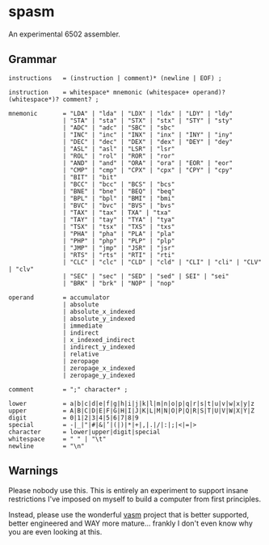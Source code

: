# spasm
An experimental 6502 assembler.

## Grammar

```
instructions   = (instruction | comment)* (newline | EOF) ;

instruction    = whitespace* mnemonic (whitespace+ operand)? (whitespace*)? comment? ;

mnemonic       = "LDA" | "lda" | "LDX" | "ldx" | "LDY" | "ldy"
               | "STA" | "sta" | "STX" | "stx" | "STY" | "sty"
               | "ADC" | "adc" | "SBC" | "sbc"
               | "INC" | "inc" | "INX" | "inx" | "INY" | "iny"
               | "DEC" | "dec" | "DEX" | "dex" | "DEY" | "dey"
               | "ASL" | "asl" | "LSR" | "lsr"
               | "ROL" | "rol" | "ROR" | "ror"
               | "AND" | "and" | "ORA" | "ora" | "EOR" | "eor"
               | "CMP" | "cmp" | "CPX" | "cpx" | "CPY" | "cpy"
               | "BIT" | "bit"
               | "BCC" | "bcc" | "BCS" | "bcs"
               | "BNE" | "bne" | "BEQ" | "beq"
               | "BPL" | "bpl" | "BMI" | "bmi"
               | "BVC" | "bvc" | "BVS" | "bvs"
               | "TAX" | "tax" | TXA" | "txa"
               | "TAY" | "tay" | "TYA" | "tya"
               | "TSX" | "tsx" | "TXS" | "txs"
               | "PHA" | "pha" | "PLA" | "pla"
               | "PHP" | "php" | "PLP" | "plp"
               | "JMP" | "jmp" | "JSR" | "jsr"
               | "RTS" | "rts" | "RTI" | "rti"
               | "CLC" | "clc" | "CLD" | "cld" | "CLI" | "cli" | "CLV" | "clv"
               | "SEC" | "sec" | "SED" | "sed" | SEI" | "sei"
               | "BRK" | "brk" | "NOP" | "nop"

operand        = accumulator 
               | absolute
               | absolute_x_indexed
               | absolute_y_indexed
               | immediate
               | indirect
               | x_indexed_indirect
               | indirect_y_indexed
               | relative
               | zeropage
               | zeropage_x_indexed
               | zeropage_y_indexed

comment        = ";" character* ;

lower          = a|b|c|d|e|f|g|h|i|j|k|l|m|n|o|p|q|r|s|t|u|v|w|x|y|z
upper          = A|B|C|D|E|F|G|H|I|J|K|L|M|N|O|P|Q|R|S|T|U|V|W|X|Y|Z
digit          = 0|1|2|3|4|5|6|7|8|9
special        = -|_|"|#|&|’|(|)|*|+|,|.|/|:|;|<|=|>
character      = lower|upper|digit|special
whitespace     = " " | "\t"
newline        = "\n"

```

## Warnings
Please nobody use this. This is entirely an experiment to support insane restrictions I've imposed on myself to build a computer from first principles.

Instead, please use the wonderful [vasm](http://sun.hasenbraten.de/vasm/) project that is better supported, better engineered and WAY more mature... frankly I don't even know why you are even looking at this.
